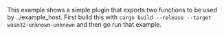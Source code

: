 This example shows a simple plugin that exports two functions to be used by ../example_host. First build this with `cargo build --release --target wasm32-unknown-unknown` and then go run that example.
